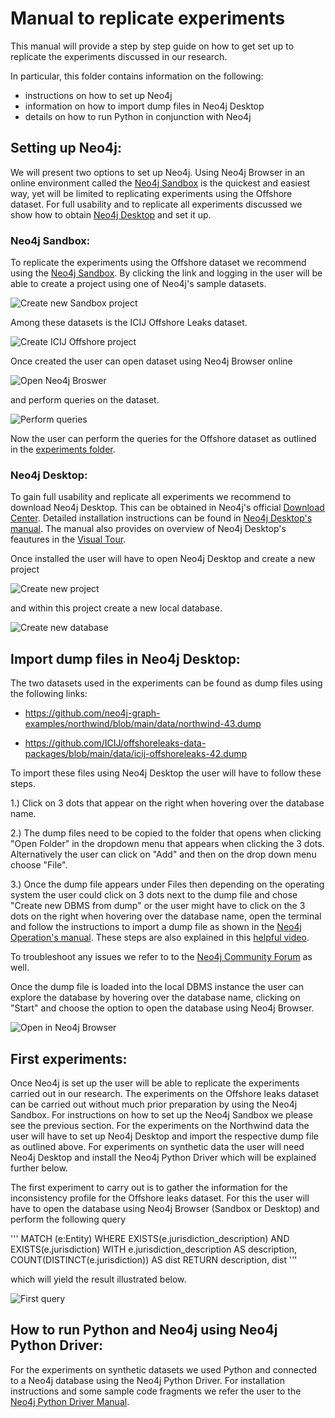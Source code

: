 # Manual to replicate experiments

This manual will provide a step by step guide on how to get set up to replicate the experiments discussed in our research.

In particular, this folder contains information on the following:

- instructions on how to set up Neo4j
- information on how to import dump files in Neo4j Desktop
- details on how to run Python in conjunction with Neo4j

## Setting up Neo4j: 

We will present two options to set up Neo4j. Using Neo4j Browser in an online environment called the [Neo4j Sandbox](https://neo4j.com/sandbox/) is the quickest and easiest way, yet will be limited to replicating experiments using the Offshore dataset. For full usability and to replicate all experiments discussed we show how to obtain [Neo4j Desktop](https://neo4j.com/download/) and set it up.

### Neo4j Sandbox:

To replicate the experiments using the Offshore dataset we recommend using the [Neo4j Sandbox](https://neo4j.com/sandbox/). By clicking the link and logging in the user will be able to create a project using one of Neo4j's sample datasets.

![Create new Sandbox project](https://github.com/GraphDatabaseExperiments/normalization_experiments/blob/main/experiments_manual/images/sandbox1.JPG?raw=true)

Among these datasets is the ICIJ Offshore Leaks dataset.

![Create ICIJ Offshore project](https://github.com/GraphDatabaseExperiments/normalization_experiments/blob/main/experiments_manual/images/sandbox2.JPG?raw=true)

Once created the user can open dataset using Neo4j Browser online

![Open Neo4j Broswer](https://github.com/GraphDatabaseExperiments/normalization_experiments/blob/main/experiments_manual/images/sandbox3.JPG?raw=true)

and perform queries on the dataset.

![Perform queries](https://github.com/GraphDatabaseExperiments/normalization_experiments/blob/main/experiments_manual/images/sandbox4.JPG?raw=true)

Now the user can perform the queries for the Offshore dataset as outlined in the [experiments folder](https://github.com/GraphDatabaseExperiments/normalization_experiments/tree/main/experiments/).

### Neo4j Desktop:

To gain full usability and replicate all experiments we recommend to download Neo4j Desktop. This can be obtained in Neo4j's official [Download Center](https://neo4j.com/download-center/#desktop). Detailed installation instructions can be found in [Neo4j Desktop's manual](https://neo4j.com/docs/desktop-manual/current/installation/). The manual also provides on overview of Neo4j Desktop's feautures in the [Visual Tour](https://neo4j.com/docs/desktop-manual/current/visual-tour/).

Once installed the user will have to open Neo4j Desktop and create a new project

![Create new project](https://github.com/GraphDatabaseExperiments/normalization_experiments/blob/main/experiments_manual/images/desktop1.JPG?raw=true)

and within this project create a new local database.

![Create new database](https://github.com/GraphDatabaseExperiments/normalization_experiments/blob/main/experiments_manual/images/desktop2.JPG?raw=true)



## Import dump files in Neo4j Desktop:

The two datasets used in the experiments can be found as dump files using the following links:

- https://github.com/neo4j-graph-examples/northwind/blob/main/data/northwind-43.dump

- https://github.com/ICIJ/offshoreleaks-data-packages/blob/main/data/icij-offshoreleaks-42.dump


To import these files using Neo4j Desktop the user will have to follow these steps.

1.) Click on 3 dots that appear on the right when hovering over the database name.

2.) The dump files need to be copied to the folder that opens when clicking "Open Folder" in the dropdown menu that appears when clicking the 3 dots. Alternatively the user can click on "Add" and then on the drop down menu choose "File".

3.) Once the dump file appears under Files then depending on the operating system the user could click on 3 dots next to the dump file and chose "Create new DBMS from dump" or the user might have to click on the 3 dots on the right when hovering over the database name, open the terminal and follow the instructions to import a dump file as shown in the [Neo4j Operation's manual](https://neo4j.com/docs/operations-manual/current/backup-restore/restore-dump/).
These steps are also explained in this [helpful video](https://www.youtube.com/watch?v=HPwPh5FUvAk).

To troubleshoot any issues we refer to to the [Neo4j Community Forum](https://community.neo4j.com/t5/graphacademy-discussions/cannot-create-new-database-from-dump-file/td-p/39914) as well. 

Once the dump file is loaded into the local DBMS instance the user can explore the database by hovering over the database name, clicking on "Start" and choose the option to open the database using Neo4j Browser.

![Open in Neo4j Browser](https://github.com/GraphDatabaseExperiments/normalization_experiments/blob/main/experiments_manual/images/desktop3.JPG?raw=true)

## First experiments:

Once Neo4j is set up the user will be able to replicate the experiments carried out in our research. The experiments on the Offshore leaks dataset can be carried out without much prior preparation by using the Neo4j Sandbox. For instructions on how to set up the Neo4j Sandbox we please see the previous section. For the experiments on the Northwind data the user will have to set up Neo4j Desktop and import the respective dump file as outlined above. For experiments on synthetic data the user will need Neo4j Desktop and install the Neo4j Python Driver which will be explained further below.

The first experiment to carry out is to gather the information for the inconsistency profile for the Offshore leaks dataset. For this the user will have to open the database using Neo4j Browser (Sandbox or Desktop) and perform the following query

'''
MATCH (e:Entity) WHERE
EXISTS(e.jurisdiction_description) AND EXISTS(e.jurisdiction)
WITH e.jurisdiction_description AS description, COUNT(DISTINCT(e.jurisdiction)) AS dist
RETURN description, dist
'''

which will yield the result illustrated below.

![First query](https://github.com/GraphDatabaseExperiments/normalization_experiments/blob/main/experiments_manual/images/desktop5.JPG?raw=true)


## How to run Python and Neo4j using Neo4j Python Driver:

For the experiments on synthetic datasets we used Python and connected to a Neo4j database using the Neo4j Python Driver. For installation instructions and some sample code fragments we refer the user to the [Neo4j Python Driver Manual](https://neo4j.com/docs/api/python-driver/current/).




